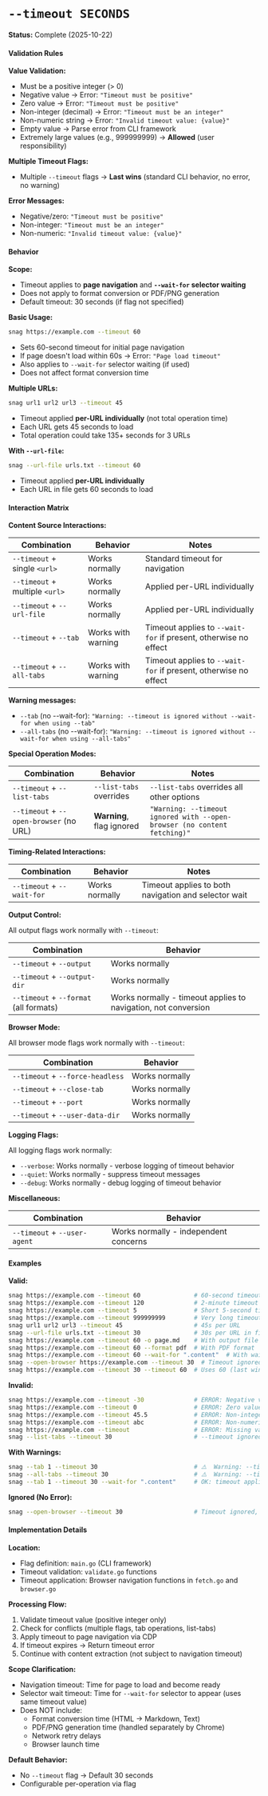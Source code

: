 # `--timeout SECONDS`

**Status:** Complete (2025-10-22)

#### Validation Rules

**Value Validation:**

- Must be a positive integer (> 0)
- Negative value → Error: `"Timeout must be positive"`
- Zero value → Error: `"Timeout must be positive"`
- Non-integer (decimal) → Error: `"Timeout must be an integer"`
- Non-numeric string → Error: `"Invalid timeout value: {value}"`
- Empty value → Parse error from CLI framework
- Extremely large values (e.g., 999999999) → **Allowed** (user responsibility)

**Multiple Timeout Flags:**

- Multiple `--timeout` flags → **Last wins** (standard CLI behavior, no error, no warning)

**Error Messages:**

- Negative/zero: `"Timeout must be positive"`
- Non-integer: `"Timeout must be an integer"`
- Non-numeric: `"Invalid timeout value: {value}"`

#### Behavior

**Scope:**

- Timeout applies to **page navigation** and **`--wait-for` selector waiting**
- Does not apply to format conversion or PDF/PNG generation
- Default timeout: 30 seconds (if flag not specified)

**Basic Usage:**

```bash
snag https://example.com --timeout 60
```

- Sets 60-second timeout for initial page navigation
- If page doesn't load within 60s → Error: `"Page load timeout"`
- Also applies to `--wait-for` selector waiting (if used)
- Does not affect format conversion time

**Multiple URLs:**

```bash
snag url1 url2 url3 --timeout 45
```

- Timeout applied **per-URL individually** (not total operation time)
- Each URL gets 45 seconds to load
- Total operation could take 135+ seconds for 3 URLs

**With `--url-file`:**

```bash
snag --url-file urls.txt --timeout 60
```

- Timeout applied **per-URL individually**
- Each URL in file gets 60 seconds to load

#### Interaction Matrix

**Content Source Interactions:**

| Combination                    | Behavior           | Notes                                                           |
| ------------------------------ | ------------------ | --------------------------------------------------------------- |
| `--timeout` + single `<url>`   | Works normally     | Standard timeout for navigation                                 |
| `--timeout` + multiple `<url>` | Works normally     | Applied per-URL individually                                    |
| `--timeout` + `--url-file`     | Works normally     | Applied per-URL individually                                    |
| `--timeout` + `--tab`          | Works with warning | Timeout applies to `--wait-for` if present, otherwise no effect |
| `--timeout` + `--all-tabs`     | Works with warning | Timeout applies to `--wait-for` if present, otherwise no effect |

**Warning messages:**

- `--tab` (no --wait-for): `"Warning: --timeout is ignored without --wait-for when using --tab"`
- `--all-tabs` (no --wait-for): `"Warning: --timeout is ignored without --wait-for when using --all-tabs"`

**Special Operation Modes:**

| Combination                             | Behavior                  | Notes                                                                    |
| --------------------------------------- | ------------------------- | ------------------------------------------------------------------------ |
| `--timeout` + `--list-tabs`             | `--list-tabs` overrides   | `--list-tabs` overrides all other options                                |
| `--timeout` + `--open-browser` (no URL) | **Warning**, flag ignored | `"Warning: --timeout ignored with --open-browser (no content fetching)"` |

**Timing-Related Interactions:**

| Combination                | Behavior       | Notes                                                |
| -------------------------- | -------------- | ---------------------------------------------------- |
| `--timeout` + `--wait-for` | Works normally | Timeout applies to both navigation and selector wait |

**Output Control:**

All output flags work normally with `--timeout`:

| Combination                            | Behavior                                                       |
| -------------------------------------- | -------------------------------------------------------------- |
| `--timeout` + `--output`               | Works normally                                                 |
| `--timeout` + `--output-dir`           | Works normally                                                 |
| `--timeout` + `--format` (all formats) | Works normally - timeout applies to navigation, not conversion |

**Browser Mode:**

All browser mode flags work normally with `--timeout`:

| Combination                      | Behavior       |
| -------------------------------- | -------------- |
| `--timeout` + `--force-headless` | Works normally |
| `--timeout` + `--close-tab`      | Works normally |
| `--timeout` + `--port`           | Works normally |
| `--timeout` + `--user-data-dir`  | Works normally |

**Logging Flags:**

All logging flags work normally:

- `--verbose`: Works normally - verbose logging of timeout behavior
- `--quiet`: Works normally - suppress timeout messages
- `--debug`: Works normally - debug logging of timeout behavior

**Miscellaneous:**

| Combination                  | Behavior                              |
| ---------------------------- | ------------------------------------- |
| `--timeout` + `--user-agent` | Works normally - independent concerns |

#### Examples

**Valid:**

```bash
snag https://example.com --timeout 60               # 60-second timeout
snag https://example.com --timeout 120              # 2-minute timeout
snag https://example.com --timeout 5                # Short 5-second timeout
snag https://example.com --timeout 999999999        # Very long timeout (allowed)
snag url1 url2 url3 --timeout 45                    # 45s per URL
snag --url-file urls.txt --timeout 30               # 30s per URL in file
snag https://example.com --timeout 60 -o page.md    # With output file
snag https://example.com --timeout 60 --format pdf  # With PDF format
snag https://example.com --timeout 60 --wait-for ".content"  # With wait-for
snag --open-browser https://example.com --timeout 30  # Timeout ignored (no nav in open-browser)
snag https://example.com --timeout 30 --timeout 60  # Uses 60 (last wins)
```

**Invalid:**

```bash
snag https://example.com --timeout -30              # ERROR: Negative value
snag https://example.com --timeout 0                # ERROR: Zero value
snag https://example.com --timeout 45.5             # ERROR: Non-integer
snag https://example.com --timeout abc              # ERROR: Non-numeric
snag https://example.com --timeout                  # ERROR: Missing value
snag --list-tabs --timeout 30                       # --timeout ignored, lists tabs from existing browser
```

**With Warnings:**

```bash
snag --tab 1 --timeout 30                           # ⚠️  Warning: --timeout is ignored without --wait-for when using --tab
snag --all-tabs --timeout 30                        # ⚠️  Warning: --timeout is ignored without --wait-for when using --all-tabs
snag --tab 1 --timeout 30 --wait-for ".content"     # OK: timeout applies to selector
```

**Ignored (No Error):**

```bash
snag --open-browser --timeout 30                    # Timeout ignored, browser opens
```

#### Implementation Details

**Location:**

- Flag definition: `main.go` (CLI framework)
- Timeout validation: `validate.go` functions
- Timeout application: Browser navigation functions in `fetch.go` and `browser.go`

**Processing Flow:**

1. Validate timeout value (positive integer only)
2. Check for conflicts (multiple flags, tab operations, list-tabs)
3. Apply timeout to page navigation via CDP
4. If timeout expires → Return timeout error
5. Continue with content extraction (not subject to navigation timeout)

**Scope Clarification:**

- Navigation timeout: Time for page to load and become ready
- Selector wait timeout: Time for `--wait-for` selector to appear (uses same timeout value)
- Does NOT include:
  - Format conversion time (HTML → Markdown, Text)
  - PDF/PNG generation time (handled separately by Chrome)
  - Network retry delays
  - Browser launch time

**Default Behavior:**

- No `--timeout` flag → Default 30 seconds
- Configurable per-operation via flag
